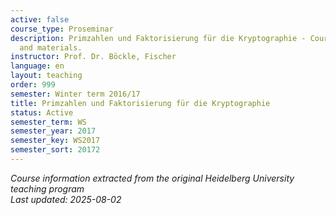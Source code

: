 ```yaml
---
active: false
course_type: Proseminar
description: Primzahlen und Faktorisierung für die Kryptographie - Course information
  and materials.
instructor: Prof. Dr. Böckle, Fischer
language: en
layout: teaching
order: 999
semester: Winter term 2016/17
title: Primzahlen und Faktorisierung für die Kryptographie
status: Active
semester_term: WS
semester_year: 2017
semester_key: WS2017
semester_sort: 20172
---
```

*Course information extracted from the original Heidelberg University teaching program*  
*Last updated: 2025-08-02*